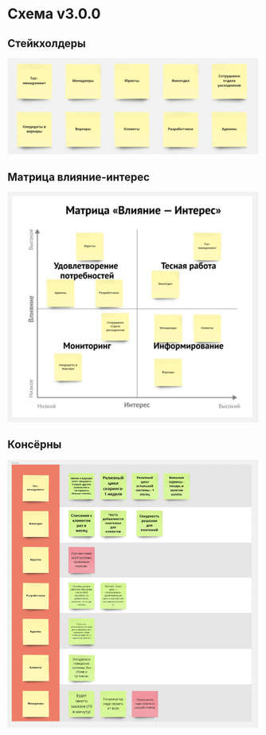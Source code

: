 Схема v3.0.0
======

Стейкхолдеры
------

![Стейкхолдеры](images/hw_3/SH.jpg)

Матрица влияние-интерес
------

![Матрица влияние-интерес](images/hw_3/SH_IM.jpg)

Консёрны
------

![Консёрны](images/hw_3/Concerns.png)